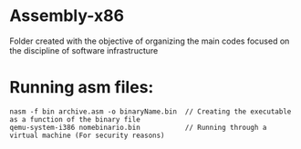 # Assembly-x86

Folder created with the objective of organizing the main codes focused on the discipline of software infrastructure

# Running asm files:
    nasm -f bin archive.asm -o binaryName.bin  // Creating the executable as a function of the binary file
    qemu-system-i386 nomebinario.bin           // Running through a virtual machine (For security reasons)
